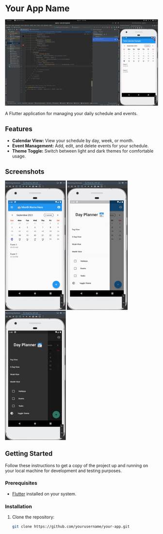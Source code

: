 # Your App Name

![App Screenshot](images/img1.png)

A Flutter application for managing your daily schedule and events.

## Features

- **Calendar View:** View your schedule by day, week, or month.
- **Event Management:** Add, edit, and delete events for your schedule.
- **Theme Toggle:** Switch between light and dark themes for comfortable usage.

## Screenshots

<img src="images/img2.png" alt="Screenshot 1" width="200">
<img src="images/img3.png" alt="Screenshot 2" width="200">
<img src="images/img4.png" alt="Screenshot 3" width="200">

## Getting Started

Follow these instructions to get a copy of the project up and running on your local machine for development and testing purposes.

### Prerequisites

- [Flutter](https://flutter.dev/) installed on your system.

### Installation

1. Clone the repository:

   ```bash
   git clone https://github.com/yourusername/your-app.git
